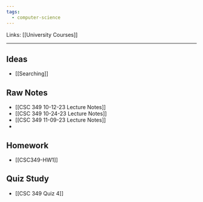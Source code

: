 ```yaml
---
tags:
  - computer-science
---
```

Links: [[University Courses]]
___


## Ideas
- [[Searching]]
## Raw Notes
- [[CSC 349 10-12-23 Lecture Notes]]
- [[CSC 349 10-24-23 Lecture Notes]]
- [[CSC 349 11-09-23 Lecture Notes]]
- 
## Homework
- [[CSC349-HW1]]

## Quiz Study
- [[CSC 349 Quiz 4]]

